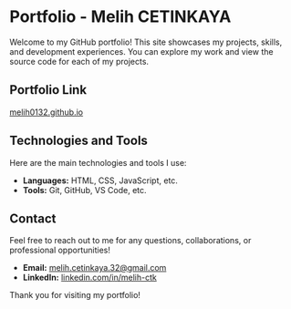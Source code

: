 # Portfolio - Melih CETINKAYA

Welcome to my GitHub portfolio! This site showcases my projects, skills, and development experiences. You can explore my work and view the source code for each of my projects.

## Portfolio Link

[melih0132.github.io](https://melih0132.github.io/)

## Technologies and Tools

Here are the main technologies and tools I use:

- **Languages:** HTML, CSS, JavaScript, etc.
- **Tools:** Git, GitHub, VS Code, etc.

## Contact

Feel free to reach out to me for any questions, collaborations, or professional opportunities!

- **Email:** melih.cetinkaya.32@gmail.com  
- **LinkedIn:** [linkedin.com/in/melih-ctk](https://www.linkedin.com/in/melih-ctk/)  

Thank you for visiting my portfolio!
